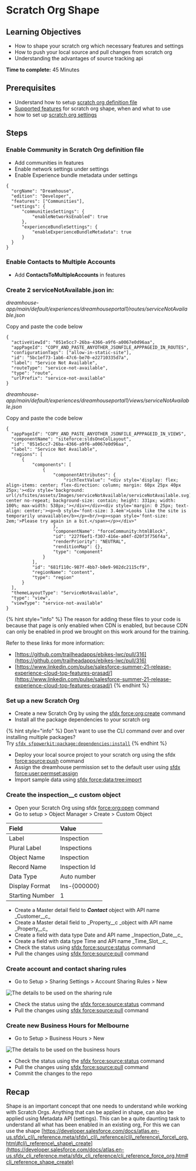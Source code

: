 # Scratch Org Shape

## Learning Objectives

* How to shape your scratch org which necessary features and settings
* How to push your local source and pull changes from scratch org
* Understanding the advantages of source tracking api

**Time to complete:** 45 Minutes

## Prerequisites

* Understand how to setup [scratch org definition file](https://developer.salesforce.com/docs/atlas.en-us.sfdx_dev.meta/sfdx_dev/sfdx_dev_scratch_orgs_def_file.htm) 
* [Supported features](https://developer.salesforce.com/docs/atlas.en-us.sfdx_dev.meta/sfdx_dev/sfdx_dev_scratch_orgs_def_file_config_values.htm#sfdx_dev_scratch_orgs_def_file_config_values)  for scratch org shape, when and what to use
* how to set up [scratch org settings](https://developer.salesforce.com/docs/atlas.en-us.sfdx_dev.meta/sfdx_dev/sfdx_dev_scratch_orgs_settings.htm) 

## Steps

### Enable Community in Scratch Org definition file

* Add communities in features
* Enable network settings under settings
* Enable Experience bundle metadata under settings

```text
{
  "orgName": "Dreamhouse",
  "edition": "Developer",
  "features": ["Communities"],
  "settings": {
      "communitiesSettings": {
          "enableNetworksEnabled": true
      },
      "experienceBundleSettings": {
          "enableExperienceBundleMetadata": true
      }
  }
}
```

### Enable Contacts to Multiple Accounts

* Add **ContactsToMultipleAccounts** in features

### Create 2 serviceNotAvailable.json in:

_dreamhouse-app/main/default/experiences/dreamhouseportal1/routes/serviceNotAvailable.json_

Copy and paste the code below

```text
{
  "activeViewId": "051e5cc7-26ba-4366-a9f6-a0067e0d96aa",
  "appPageId": "COPY_AND_PASTE_ANYOTHER_JSONFILE_APPPAGEID_IN_ROUTES",
  "configurationTags": ["allow-in-static-site"],
  "id": "5bc1ef73-1ab6-47c6-be70-e22710335d7a",
  "label": "Service Not Available",
  "routeType": "service-not-available",
  "type": "route",
  "urlPrefix": "service-not-available"
}
```

_dreamhouse-app/main/default/experiences/dreamhouseportal1/views/serviceNotAvailable.json_

Copy and paste the code below

```text
{
  "appPageId": "COPY_AND_PASTE_ANYOTHER_JSONFILE_APPPAGEID_IN_VIEWS",
  "componentName": "siteforce:sldsOneColLayout",
  "id": "051e5cc7-26ba-4366-a9f6-a0067e0d96aa",
  "label": "Service Not Available",
  "regions": [
      {
          "components": [
              {
                  "componentAttributes": {
                      "richTextValue": "<div style='display: flex; align-items: center; flex-direction: column; margin: 60px 25px 40px 25px;'><div style='background: url(/sfsites/assets/Images/serviceNotAvailable/serviceNotAvailable.svg) center no-repeat; background-size: contain; height: 331px; width: 100%; max-width: 538px;'></div></div><div style='margin: 0 25px; text-align: center;'><p><b style='font-size: 3.4em'>Looks like the site is temporarily unavailable</b></p><br/><p><span style='font-size: 2em;'>Please try again in a bit.</span></p></div>"
                  },
                  "componentName": "forceCommunity:htmlBlock",
                  "id": "227f6ef1-f307-416e-a04f-d20f3f756f4a",
                  "renderPriority": "NEUTRAL",
                  "renditionMap": {},
                  "type": "component"
              }
          ],
          "id": "681f110c-987f-4bb7-b8e9-902dc2115cf9",
          "regionName": "content",
          "type": "region"
      }
  ],
  "themeLayoutType": "ServiceNotAvailable",
  "type": "view",
  "viewType": "service-not-available"
}
```

{% hint style="info" %}
The reason for adding these files to your code is because that page is only enabled when CDN is enabled, but because CDN can only be enabled in prod we brought on this work around for the training.

Refer to these links for more information:

* [https://github.com/trailheadapps/ebikes-lwc/pull/316](https://github.com/trailheadapps/ebikes-lwc/pull/316)
* [https://www.linkedin.com/pulse/salesforce-summer-21-release-experience-cloud-top-features-prasad/](https://www.linkedin.com/pulse/salesforce-summer-21-release-experience-cloud-top-features-prasad/)
{% endhint %}



### Set up a new Scratch Org

* Create a new Scratch Org by using the [sfdx force:org:create](https://developer.salesforce.com/docs/atlas.en-us.sfdx_cli_reference.meta/sfdx_cli_reference/cli_reference_force_org.htm#cli_reference_create) command
* Install all the package dependencies to your scratch org

{% hint style="info" %}
Don't want to use the CLI command over and over installing multiple packages?  
Try [`sfdx sfpowerkit:package:dependencies:install`](https://github.com/accenture/sfpowerkit/#sfpowerkitpackagedependenciesinstall)
{% endhint %}

* Deploy your local source project to your scratch org using the sfdx [force:source:push](https://developer.salesforce.com/docs/atlas.en-us.sfdx_cli_reference.meta/sfdx_cli_reference/cli_reference_force_source.htm#cli_reference_push) command 
* Assign the dreamhouse permission set to the default user using [sfdx force:user:permset:assign](https://developer.salesforce.com/docs/atlas.en-us.sfdx_cli_reference.meta/sfdx_cli_reference/cli_reference_force_user.htm#cli_reference_permset_assign)
* Import sample data using [sfdx force:data:tree:import](https://developer.salesforce.com/docs/atlas.en-us.sfdx_cli_reference.meta/sfdx_cli_reference/cli_reference_force_data.htm#cli_reference_tree_import)

### Create the inspection\_\_c custom object

* Open your Scratch Org using sfdx [force:org:open](https://developer.salesforce.com/docs/atlas.en-us.sfdx_cli_reference.meta/sfdx_cli_reference/cli_reference_force_org.htm#cli_reference_create) command
* Go to setup &gt; Object Manager &gt; Create &gt; Custom Object

| Field | Value |
| :--- | :--- |
| Label | Inspection |
| Plural Label | Inspections |
| Object Name | Inspection |
| Record Name | Inspection Id |
| Data Type | Auto number |
| Display Format | Ins-{000000} |
| Starting Number | 1 |

* Create a Master detail field to _**Contact**_ object with API name _Customer\_\_c\_
* Create a Master detail field to _Property\_\_c _object with API name \_Property\_\_c\_
* Create a field with data type Date and API name _Inspection\_Date\_\_c\_
* Create a field with data type Time and API name _Time\_Slot\_\_c\_
* Check the status using [sfdx force:source:status](https://developer.salesforce.com/docs/atlas.en-us.sfdx_cli_reference.meta/sfdx_cli_reference/cli_reference_force_source.htm#cli_reference_status)  command
* Pull the changes using [sfdx force:source:pull](https://developer.salesforce.com/docs/atlas.en-us.sfdx_cli_reference.meta/sfdx_cli_reference/cli_reference_force_source.htm#cli_reference_pull)  command

### Create account and contact sharing rules

* Go to Setup &gt; Sharing Settings &gt; Account Sharing Rules &gt; New 

![The details to be used on the sharing rule](../.gitbook/assets/image%20%289%29.png)

* Check the status using the [sfdx force:source:status](https://developer.salesforce.com/docs/atlas.en-us.sfdx_cli_reference.meta/sfdx_cli_reference/cli_reference_force_source.htm#cli_reference_status) command
* Pull the changes using [sfdx force:source:pull](https://developer.salesforce.com/docs/atlas.en-us.sfdx_cli_reference.meta/sfdx_cli_reference/cli_reference_force_source.htm#cli_reference_pull)  command

### Create new Business Hours for Melbourne

* Go to Setup &gt; Business Hours &gt; New

![The details to be used on the business hours](../.gitbook/assets/image%20%2818%29%20%281%29%20%281%29%20%281%29%20%281%29%20%281%29%20%281%29.png)

* Check the status using the [sfdx force:source:status](https://developer.salesforce.com/docs/atlas.en-us.sfdx_cli_reference.meta/sfdx_cli_reference/cli_reference_force_source.htm#cli_reference_status) command
* Pull the changes using [sfdx force:source:pull](https://developer.salesforce.com/docs/atlas.en-us.sfdx_cli_reference.meta/sfdx_cli_reference/cli_reference_force_source.htm#cli_reference_pull)  command
* Commit the changes to the repo 

## **Recap**

Shape is an important concept that one needs to understand while working with Scratch Orgs. Anything that can be applied in shape, can also be applied using Metadata API \(settings\). This can be a quite daunting task to understand all what has been enabled in an existing org, For this we can use the shape [https://developer.salesforce.com/docs/atlas.en-us.sfdx\_cli\_reference.meta/sfdx\_cli\_reference/cli\_reference\_force\_org.htm\#cli\_reference\_shape\_create](https://developer.salesforce.com/docs/atlas.en-us.sfdx_cli_reference.meta/sfdx_cli_reference/cli_reference_force_org.htm#cli_reference_shape_create)

